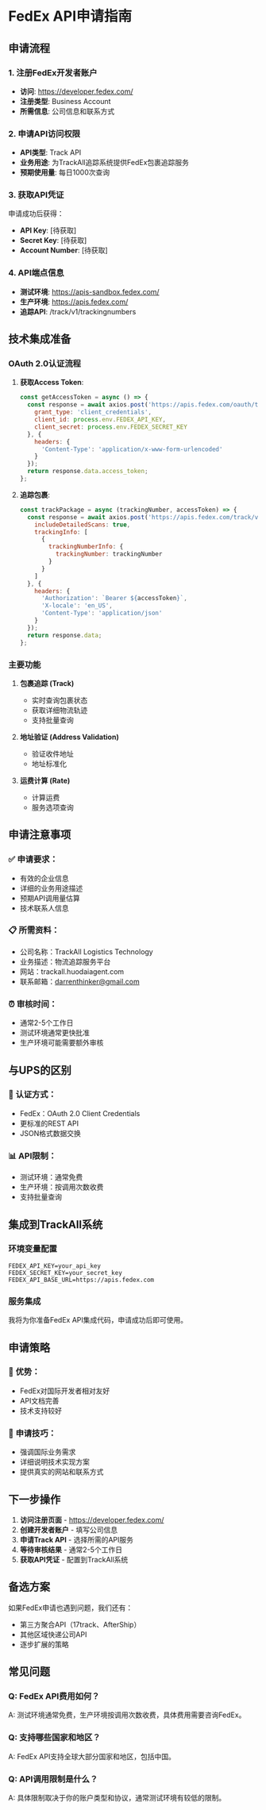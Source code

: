 # FedEx API申请指南

## 申请流程

### 1. 注册FedEx开发者账户
- **访问**: https://developer.fedex.com/
- **注册类型**: Business Account
- **所需信息**: 公司信息和联系方式

### 2. 申请API访问权限
- **API类型**: Track API
- **业务用途**: 为TrackAll追踪系统提供FedEx包裹追踪服务
- **预期使用量**: 每日1000次查询

### 3. 获取API凭证
申请成功后获得：
- **API Key**: [待获取]
- **Secret Key**: [待获取]
- **Account Number**: [待获取]

### 4. API端点信息
- **测试环境**: https://apis-sandbox.fedex.com/
- **生产环境**: https://apis.fedex.com/
- **追踪API**: /track/v1/trackingnumbers

## 技术集成准备

### OAuth 2.0认证流程
1. **获取Access Token**:
   ```javascript
   const getAccessToken = async () => {
     const response = await axios.post('https://apis.fedex.com/oauth/token', {
       grant_type: 'client_credentials',
       client_id: process.env.FEDEX_API_KEY,
       client_secret: process.env.FEDEX_SECRET_KEY
     }, {
       headers: {
         'Content-Type': 'application/x-www-form-urlencoded'
       }
     });
     return response.data.access_token;
   };
   ```

2. **追踪包裹**:
   ```javascript
   const trackPackage = async (trackingNumber, accessToken) => {
     const response = await axios.post('https://apis.fedex.com/track/v1/trackingnumbers', {
       includeDetailedScans: true,
       trackingInfo: [
         {
           trackingNumberInfo: {
             trackingNumber: trackingNumber
           }
         }
       ]
     }, {
       headers: {
         'Authorization': `Bearer ${accessToken}`,
         'X-locale': 'en_US',
         'Content-Type': 'application/json'
       }
     });
     return response.data;
   };
   ```

### 主要功能
1. **包裹追踪 (Track)**
   - 实时查询包裹状态
   - 获取详细物流轨迹
   - 支持批量查询

2. **地址验证 (Address Validation)**
   - 验证收件地址
   - 地址标准化

3. **运费计算 (Rate)**
   - 计算运费
   - 服务选项查询

## 申请注意事项

### ✅ **申请要求**：
- 有效的企业信息
- 详细的业务用途描述
- 预期API调用量估算
- 技术联系人信息

### 📋 **所需资料**：
- 公司名称：TrackAll Logistics Technology
- 业务描述：物流追踪服务平台
- 网站：trackall.huodaiagent.com
- 联系邮箱：darrenthinker@gmail.com

### ⏰ **审核时间**：
- 通常2-5个工作日
- 测试环境通常更快批准
- 生产环境可能需要额外审核

## 与UPS的区别

### 🔄 **认证方式**：
- FedEx：OAuth 2.0 Client Credentials
- 更标准的REST API
- JSON格式数据交换

### 📊 **API限制**：
- 测试环境：通常免费
- 生产环境：按调用次数收费
- 支持批量查询

## 集成到TrackAll系统

### 环境变量配置
```env
FEDEX_API_KEY=your_api_key
FEDEX_SECRET_KEY=your_secret_key
FEDEX_API_BASE_URL=https://apis.fedex.com
```

### 服务集成
我将为你准备FedEx API集成代码，申请成功后即可使用。

## 申请策略

### 🎯 **优势**：
- FedEx对国际开发者相对友好
- API文档完善
- 技术支持较好

### 📝 **申请技巧**：
- 强调国际业务需求
- 详细说明技术实现方案
- 提供真实的网站和联系方式

## 下一步操作

1. **访问注册页面** - https://developer.fedex.com/
2. **创建开发者账户** - 填写公司信息
3. **申请Track API** - 选择所需的API服务
4. **等待审核结果** - 通常2-5个工作日
5. **获取API凭证** - 配置到TrackAll系统

## 备选方案

如果FedEx申请也遇到问题，我们还有：
- 第三方聚合API（17track、AfterShip）
- 其他区域快递公司API
- 逐步扩展的策略

## 常见问题

### Q: FedEx API费用如何？
A: 测试环境通常免费，生产环境按调用次数收费，具体费用需要咨询FedEx。

### Q: 支持哪些国家和地区？
A: FedEx API支持全球大部分国家和地区，包括中国。

### Q: API调用限制是什么？
A: 具体限制取决于你的账户类型和协议，通常测试环境有较低的限制。 